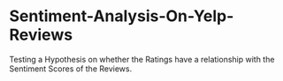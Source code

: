 # Sentiment-Analysis-On-Yelp-Reviews
Testing a Hypothesis on whether the Ratings have a relationship with the Sentiment Scores of the Reviews.
